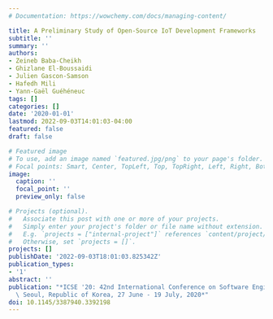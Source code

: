 ```yaml
---
# Documentation: https://wowchemy.com/docs/managing-content/

title: A Preliminary Study of Open-Source IoT Development Frameworks
subtitle: ''
summary: ''
authors:
- Zeineb Baba-Cheikh
- Ghizlane El-Boussaidi
- Julien Gascon-Samson
- Hafedh Mili
- Yann-Gaël Guéhéneuc
tags: []
categories: []
date: '2020-01-01'
lastmod: 2022-09-03T14:01:03-04:00
featured: false
draft: false

# Featured image
# To use, add an image named `featured.jpg/png` to your page's folder.
# Focal points: Smart, Center, TopLeft, Top, TopRight, Left, Right, BottomLeft, Bottom, BottomRight.
image:
  caption: ''
  focal_point: ''
  preview_only: false

# Projects (optional).
#   Associate this post with one or more of your projects.
#   Simply enter your project's folder or file name without extension.
#   E.g. `projects = ["internal-project"]` references `content/project/deep-learning/index.md`.
#   Otherwise, set `projects = []`.
projects: []
publishDate: '2022-09-03T18:01:03.825342Z'
publication_types:
- '1'
abstract: ''
publication: "*ICSE '20: 42nd International Conference on Software Engineering, Workshops,\
  \ Seoul, Republic of Korea, 27 June - 19 July, 2020*"
doi: 10.1145/3387940.3392198
---
```

